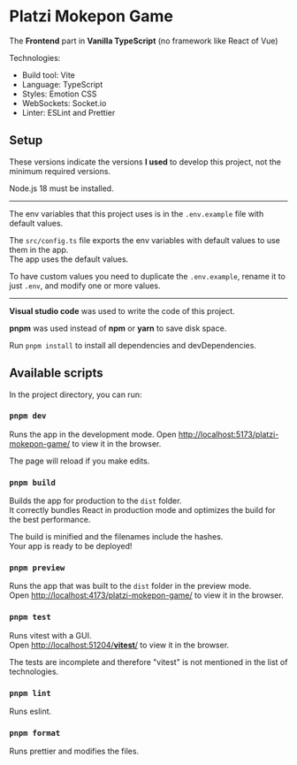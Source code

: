 # Platzi Mokepon Game

The **Frontend** part in **Vanilla TypeScript** (no framework like React of Vue)

Technologies:

- Build tool: Vite
- Language: TypeScript
- Styles: Emotion CSS
- WebSockets: Socket.io
- Linter: ESLint and Prettier

## Setup

These versions indicate the versions **I used** to develop this project, not the minimum required versions.

Node.js 18 must be installed.

---

The env variables that this project uses is in the `.env.example` file with default values.

The `src/config.ts` file exports the env variables with default values to use them in the app.\
The app uses the default values.

To have custom values you need to duplicate the `.env.example`, rename it to just `.env`, and modify one or more values.

---

**Visual studio code** was used to write the code of this project.

**pnpm** was used instead of **npm** or **yarn** to save disk space.

Run `pnpm install` to install all dependencies and devDependencies.

## Available scripts

In the project directory, you can run:

### `pnpm dev`

Runs the app in the development mode.
Open [http://localhost:5173/platzi-mokepon-game/](http://localhost:5173/platzi-mokepon-game/) to view it in the browser.

The page will reload if you make edits.

### `pnpm build`

Builds the app for production to the `dist` folder.\
It correctly bundles React in production mode and optimizes the build for the best performance.

The build is minified and the filenames include the hashes.\
Your app is ready to be deployed!

### `pnpm preview`

Runs the app that was built to the `dist` folder in the preview mode.\
Open [http://localhost:4173/platzi-mokepon-game/](http://localhost:4173/platzi-mokepon-game/) to view it in the browser.

### `pnpm test`

Runs vitest with a GUI.\
Open [http://localhost:51204/**vitest**/](http://localhost:51204/__vitest__/) to view it in the browser.

The tests are incomplete and therefore "vitest" is not mentioned in the list of technologies.

### `pnpm lint`

Runs eslint.

### `pnpm format`

Runs prettier and modifies the files.

